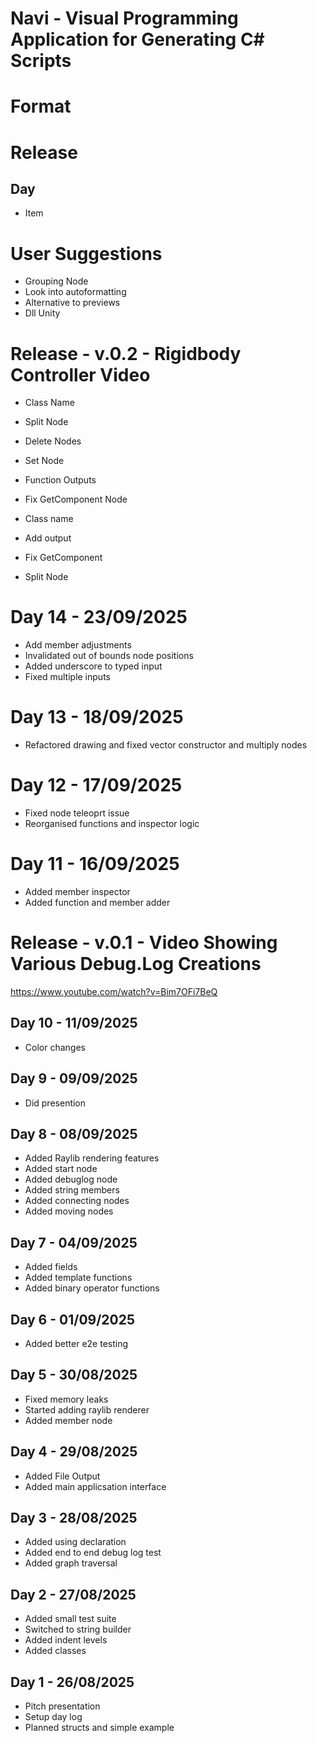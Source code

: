 # Navi - Visual Programming Application for Generating C# Scripts

# Format
# Release
## Day
- Item

# User Suggestions
- Grouping Node
- Look into autoformatting
- Alternative to previews
- Dll Unity

# Release - v.0.2 - Rigidbody Controller Video
- Class Name
- Split Node
- Delete Nodes
- Set Node
- Function Outputs
- Fix GetComponent Node

- Class name
- Add output
- Fix GetComponent
- Split Node

# Day 14 - 23/09/2025
- Add member adjustments
- Invalidated out of bounds node positions
- Added underscore to typed input
- Fixed multiple inputs

# Day 13 - 18/09/2025
- Refactored drawing and fixed vector constructor and multiply nodes

# Day 12 - 17/09/2025
- Fixed node teleoprt issue
- Reorganised functions and inspector logic

# Day 11 - 16/09/2025
- Added member inspector
- Added function and member adder

# Release - v.0.1 - Video Showing Various Debug.Log Creations
https://www.youtube.com/watch?v=Bim7OFi7BeQ

## Day 10 - 11/09/2025
- Color changes

## Day 9 - 09/09/2025
- Did presention

## Day 8 - 08/09/2025
- Added Raylib rendering features
- Added start node
- Added debuglog node
- Added string members
- Added connecting nodes
- Added moving nodes

## Day 7 - 04/09/2025
- Added fields
- Added template functions
- Added binary operator functions

## Day 6 - 01/09/2025
- Added better e2e testing

## Day 5 - 30/08/2025
- Fixed memory leaks
- Started adding raylib renderer
- Added member node

## Day 4 - 29/08/2025
- Added File Output
- Added main applicsation interface

## Day 3 - 28/08/2025
- Added using declaration
- Added end to end debug log test
- Added graph traversal

## Day 2 - 27/08/2025
- Added small test suite
- Switched to string builder 
- Added indent levels
- Added classes

## Day 1 - 26/08/2025
- Pitch presentation
- Setup day log
- Planned structs and simple example
